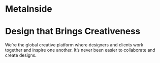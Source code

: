 # MetaInside

# Design that Brings Creativeness

We’re the global creative platform where designers and clients work together and inspire one another. It’s never been easier to collaborate and create designs.


